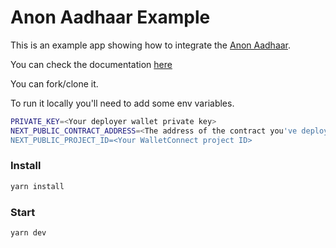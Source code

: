 # Anon Aadhaar Example

This is an example app showing how to integrate the [Anon Aadhaar](https://github.com/privacy-scaling-explorations/anon-aadhaar).

You can check the documentation [here](https://anon-aadhaar-documentation.vercel.app/)

You can fork/clone it.

To run it locally you'll need to add some env variables.

```bash
PRIVATE_KEY=<Your deployer wallet private key>
NEXT_PUBLIC_CONTRACT_ADDRESS=<The address of the contract you've deployed>
NEXT_PUBLIC_PROJECT_ID=<Your WalletConnect project ID>
```

### Install

```bash
yarn install
```

### Start

```bash
yarn dev
```
